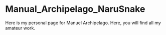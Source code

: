 # Manual_Archipelago_NaruSnake
Here is my personal page for Manuel Archipelago. Here, you will find all my amateur work.
